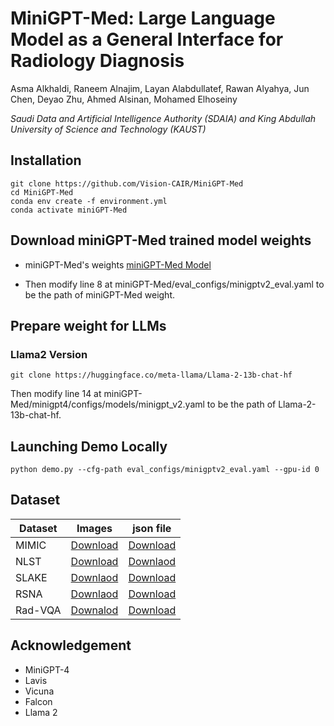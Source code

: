 # MiniGPT-Med: Large Language Model as a General Interface for Radiology Diagnosis
Asma Alkhaldi, Raneem Alnajim, Layan Alabdullatef, Rawan Alyahya, Jun Chen, Deyao Zhu, Ahmed Alsinan, Mohamed Elhoseiny

*Saudi Data and Artificial Intelligence Authority (SDAIA) and King Abdullah University of Science and Technology (KAUST)*

## Installation
```
git clone https://github.com/Vision-CAIR/MiniGPT-Med
cd MiniGPT-Med
conda env create -f environment.yml
conda activate miniGPT-Med
```

## Download miniGPT-Med trained model weights

* miniGPT-Med's weights [miniGPT-Med Model](https://drive.google.com/file/d/18C5KkAkdsW04IMnKX8s_HaL__f8Zlf7B/view?usp=sharing)

* Then modify line 8 at miniGPT-Med/eval_configs/minigptv2_eval.yaml to be the path of miniGPT-Med weight.

## Prepare weight for LLMs

### Llama2 Version

```shell
git clone https://huggingface.co/meta-llama/Llama-2-13b-chat-hf
```

Then modify line 14 at miniGPT-Med/minigpt4/configs/models/minigpt_v2.yaml to be the path of Llama-2-13b-chat-hf.

## Launching Demo Locally

```
python demo.py --cfg-path eval_configs/minigptv2_eval.yaml --gpu-id 0
```

## Dataset
| Dataset | Images  | json file| 
|---------|---------|----------|
| MIMIC   |[Download](https://physionet.org/content/mimiciii/1.4/) | [Download]() |
| NLST    |[Download](https://wiki.cancerimagingarchive.net/display/NLST)| [Downlaod]() |
|SLAKE    |[Downlaod](https://www.med-vqa.com/slake/) |[Download]()|
|RSNA     |[Downlaod](https://www.rsna.org/rsnai/ai-image-challenge/rsna-pneumonia-detection-challenge-2018) | [Download]() |
|Rad-VQA  |[Downalod](https://osf.io/89kps/) |[Download]() |

## Acknowledgement

- MiniGPT-4
- Lavis
- Vicuna
- Falcon
- Llama 2
